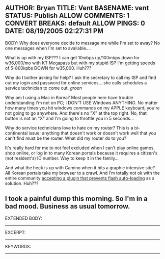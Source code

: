 AUTHOR: Bryan
TITLE: Vent
BASENAME: vent
STATUS: Publish
ALLOW COMMENTS: 1
CONVERT BREAKS: __default__
ALLOW PINGS: 0
DATE: 08/19/2005 02:27:31 PM
-----
BODY:
Why does everyone decide to message me while I'm set to away? No one messages when I'm set to available....

What is up with my ISP??? I can get 10mbps up/100mbps down for w36,000/mo with KT Megapass but with my stupid ISP I'm getting speeds of 5-800kpbs DOWN for w35,000. Huh???

Why do I bother asking for help? I ask the secretary to call my ISP and  find out my login and password for online services....she calls schedules a service technician to come out. *groan*

Why am I using a Mac in Korea? Most people here have trouble understanding I'm not on PC; I DON'T USE Windows ANYTHING. No matter how many times you hit windows commands on my APPLE keyboard, you're not going to go anywhere. And there's no "X" at the top right. No, that button is not an "X" and I'm going to throttle you in 5 seconds...

Why do service technicians love to hate on my router? This is a bi-continental issue; anything that doesn't work or doesn't work well that you can't find must be the router. What did my router do to you?

It's really hard for me to not feel excluded when I can't play online games, shop online, or log in to many Korean portals because it requires a citizen's (not resident's) ID number. Way to keep it in the family...

And what the heck is up with Camino when it hits a graphic intensive site? All Korean portals take my browser to a crawl. And I'm totally not ok with the entire community
<a title="CamiFlash - MozillaZine Forums" href="http://forums.mozillazine.org/viewtopic.php?t=242830&highlight=flash korean">accepting a plugin that prevents flash auto-loading</a> as a solution. Huh???

I took a painful dump this morning. So I'm in a bad mood. Business as usual tomorrow.
-----
EXTENDED BODY:

-----
EXCERPT:

-----
KEYWORDS:

-----


